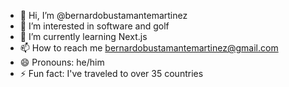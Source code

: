 - 👋 Hi, I’m @bernardobustamantemartinez
- 👀 I’m interested in software and golf
- 🌱 I’m currently learning Next.js
- 📫 How to reach me bernardobustamantemartinez@gmail.com
- 😄 Pronouns: he/him
- ⚡ Fun fact: I've traveled to over 35 countries

<!---
bernardobustamantemartinez/bernardobustamantemartinez is a ✨ special ✨ repository because its `README.md` (this file) appears on your GitHub profile.
You can click the Preview link to take a look at your changes.
--->
